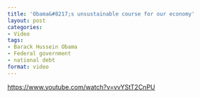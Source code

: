 ```yaml
---
title: 'Obama&#8217;s unsustainable course for our economy'
layout: post
categories:
- Video
tags:
- Barack Hussein Obama
- Federal government
- national debt
format: video
---
```


https://www.youtube.com/watch?v=vvYStT2CnPU